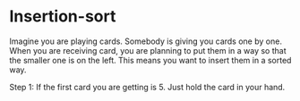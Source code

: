 # Insertion-sort
 Imagine you are playing cards. Somebody is giving you cards one by one. When you are receiving card, you are planning to put them in a way so that the smaller one is on the left. This means you want to insert them in a sorted way.

Step 1: If the first card you are getting is 5. Just hold the card in your hand. 

